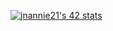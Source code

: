 [![jnannie21's 42 stats](https://badge42.herokuapp.com/api/stats/jnannie?privacyEmail=true)](https://github.com/jnannie21)
